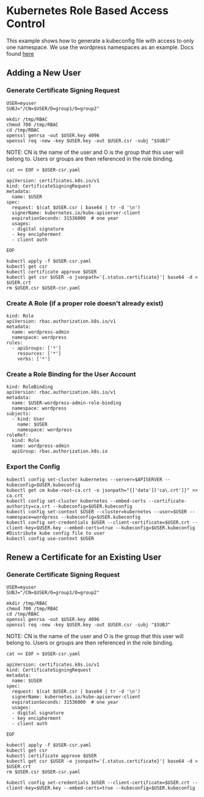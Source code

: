 # Kubernetes Role Based Access Control
This example shows how to generate a kubeconfig file with access to only one namespace. We use the wordpress namespaces as an example.
Docs found [here](https://kubernetes.io/docs/reference/access-authn-authz/certificate-signing-requests/#normal-user)

## Adding a New User
### Generate Certificate Signing Request
```
USER=myuser
SUBJ="/CN=$USER/O=group1/O=group2"

mkdir /tmp/RBAC
chmod 700 /tmp/RBAC
cd /tmp/RBAC
openssl genrsa -out $USER.key 4096
openssl req -new -key $USER.key -out $USER.csr -subj "$SUBJ"
```
NOTE: CN is the name of the user and O is the group that this user will belong to. Users or groups are then referenced in the role binding.


```
cat << EOF > $USER-csr.yaml

apiVersion: certificates.k8s.io/v1
kind: CertificateSigningRequest
metadata:
  name: $USER
spec:
  request: $(cat $USER.csr | base64 | tr -d '\n')
  signerName: kubernetes.io/kube-apiserver-client
  expirationSeconds: 31536000  # one year
  usages:
  - digital signature
  - key encipherment
  - client auth

EOF
```

```
kubectl apply -f $USER-csr.yaml
kubectl get csr
kubectl certificate approve $USER
kubectl get csr $USER -o jsonpath='{.status.certificate}'| base64 -d > $USER.crt
rm $USER.csr $USER-csr.yaml
```

### Create A Role (if a proper role doesn't already exist)
```
kind: Role
apiVersion: rbac.authorization.k8s.io/v1
metadata:
  name: wordpress-admin
  namespace: wordpress
rules:
  - apiGroups: ['*']
    resources: ['*']
    verbs: ['*']
```
### Create a Role Binding for the User Account
```
kind: RoleBinding
apiVersion: rbac.authorization.k8s.io/v1
metadata:
  name: $USER-wordpress-admin-role-binding
  namespace: wordpress
subjects:
  - kind: User
    name: $USER
    namespace: wordpress
roleRef:
  kind: Role
  name: wordpress-admin
  apiGroup: rbac.authorization.k8s.io
```
### Export the Config
```
kubectl config set-cluster kubernetes --server=$APISERVER --kubeconfig=$USER.kubeconfig
kubectl get cm kube-root-ca.crt -o jsonpath="{['data']['ca\.crt']}" >> ca.crt
kubectl config set-cluster kubernetes --embed-certs --certificate-authority=ca.crt --kubeconfig=$USER.kubeconfig
kubectl config set-context $USER --cluster=kubernetes --user=$USER --namespace=wordpress --kubeconfig=$USER.kubeconfig
kubectl config set-credentials $USER --client-certificate=$USER.crt --client-key=$USER.key --embed-certs=true --kubeconfig=$USER.kubeconfig
#Distribute kube config file to user
kubectl config use-context $USER
```


## Renew a Certificate for an Existing User
### Generate Certificate Signing Request
```
USER=myuser
SUBJ="/CN=$USER/O=group1/O=group2"

mkdir /tmp/RBAC
chmod 700 /tmp/RBAC
cd /tmp/RBAC
openssl genrsa -out $USER.key 4096
openssl req -new -key $USER.key -out $USER.csr -subj "$SUBJ"
```
NOTE: CN is the name of the user and O is the group that this user will belong to. Users or groups are then referenced in the role binding.


```
cat << EOF > $USER-csr.yaml

apiVersion: certificates.k8s.io/v1
kind: CertificateSigningRequest
metadata:
  name: $USER
spec:
  request: $(cat $USER.csr | base64 | tr -d '\n')
  signerName: kubernetes.io/kube-apiserver-client
  expirationSeconds: 31536000  # one year
  usages:
  - digital signature
  - key encipherment
  - client auth

EOF
```

```
kubectl apply -f $USER-csr.yaml
kubectl get csr
kubectl certificate approve $USER
kubectl get csr $USER -o jsonpath='{.status.certificate}'| base64 -d > $USER.crt
rm $USER.csr $USER-csr.yaml
```

```
kubectl config set-credentials $USER --client-certificate=$USER.crt --client-key=$USER.key --embed-certs=true --kubeconfig=$USER.kubeconfig
```
